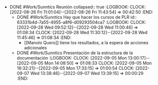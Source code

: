 - DONE #Work/Sunntics Reunión
  collapsed:: true
  :LOGBOOK:
  CLOCK: [2022-08-26 Fri 11:01:04]--[2022-08-26 Fri 11:43:54] =>  00:42:50
  :END:
	- DONE #Work/Sunntics Hay que hacer los cursos de PLR
	  id:: 63331b4d-7a55-4955-a8f6-d09293504ca7
	  :LOGBOOK:
	  CLOCK: [2022-09-28 Wed 09:52:12]--[2022-09-28 Wed 11:00:46] =>  01:08:34
		CLOCK: [2022-09-28 Wed 11:30:12]--[2022-09-28 Wed 11:45:46] =>  01:08:34
	  :END:
		- [[Manolo Quero]] tiene los resultados, a la espera de acciones adicionales
	- DONE #Work/Sunntics Presentación de la estructura de la documentación
	  :LOGBOOK:
	  CLOCK: [2022-09-05 Mon 13:00:17]--[2022-09-05 Mon 14:08:50] =>  01:08:33
	  CLOCK: [2022-09-05 Mon 16:32:21]--[2022-09-05 Mon 17:33:15] =>  01:00:54
	  CLOCK: [2022-09-07 Wed 13:38:46]--[2022-09-07 Wed 13:39:15] =>  00:00:29
	  :END:

